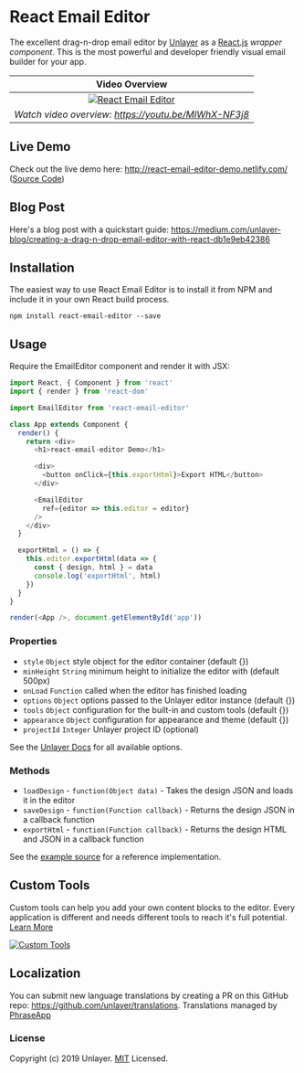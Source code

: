 # React Email Editor

The excellent drag-n-drop email editor by [Unlayer](https://unlayer.com) as a [React.js](http://facebook.github.io/react) *wrapper component*. This is the most powerful and developer friendly visual email builder for your app.

Video Overview |
:---: |
[![React Email Editor](https://s3.amazonaws.com/unroll-assets/unrollyoutube.png)](https://www.youtube.com/watch?v=MIWhX-NF3j8) |
*Watch video overview: https://youtu.be/MIWhX-NF3j8* |


## Live Demo

Check out the live demo here: http://react-email-editor-demo.netlify.com/ ([Source Code](https://github.com/unlayer/react-email-editor/blob/master/demo/src/index.js))

## Blog Post

Here's a blog post with a quickstart guide: https://medium.com/unlayer-blog/creating-a-drag-n-drop-email-editor-with-react-db1e9eb42386

## Installation

The easiest way to use React Email Editor is to install it from NPM and include it in your own React build process.

```
npm install react-email-editor --save
```

## Usage

Require the EmailEditor component and render it with JSX:

```javascript
import React, { Component } from 'react'
import { render } from 'react-dom'

import EmailEditor from 'react-email-editor'

class App extends Component {
  render() {
    return <div>
      <h1>react-email-editor Demo</h1>

      <div>
        <button onClick={this.exportHtml}>Export HTML</button>
      </div>

      <EmailEditor
        ref={editor => this.editor = editor}
      />
    </div>
  }

  exportHtml = () => {
    this.editor.exportHtml(data => {
      const { design, html } = data
      console.log('exportHtml', html)
    })
  }
}

render(<App />, document.getElementById('app'))
```

### Properties

* `style` `Object` style object for the editor container (default {})
* `minHeight` `String` minimum height to initialize the editor with (default 500px)
* `onLoad` `Function` called when the editor has finished loading
* `options` `Object` options passed to the Unlayer editor instance (default {})
* `tools` `Object` configuration for the built-in and custom tools (default {})
* `appearance` `Object` configuration for appearance and theme (default {})
* `projectId` `Integer` Unlayer project ID (optional)

See the [Unlayer Docs](https://docs.unlayer.com/docs) for all available options.

### Methods

* `loadDesign` - `function(Object data)` - Takes the design JSON and loads it in the editor
* `saveDesign` - `function(Function callback)` - Returns the design JSON in a callback function
* `exportHtml` - `function(Function callback)` - Returns the design HTML and JSON in a callback function

See the [example source](https://github.com/unlayer/react-email-editor/blob/master/demo/src/index.js) for a reference implementation.

## Custom Tools

Custom tools can help you add your own content blocks to the editor. Every application is different and needs different tools to reach it's full potential. [Learn More](https://docs.unlayer.com/custom-tools/)

[![Custom Tools](https://unlayer.com/assets/images/features/custom_tools.png)](https://docs.unlayer.com/custom-tools/)


## Localization

You can submit new language translations by creating a PR on this GitHub repo: https://github.com/unlayer/translations. Translations managed by [PhraseApp](https://phraseapp.com)

### License

Copyright (c) 2019 Unlayer. [MIT](LICENSE) Licensed.
